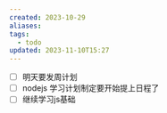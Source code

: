 ```yaml
---
created: 2023-10-29
aliases: 
tags:
  - todo
updated: 2023-11-10T15:27
---
```


- [ ] 明天要发周计划
- [ ] nodejs 学习计划制定要开始提上日程了
- [ ] 继续学习js基础
